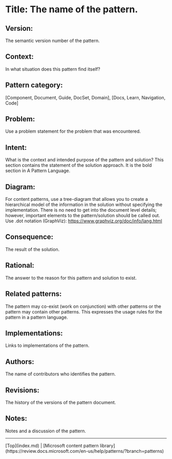 # Title: The name of the pattern.

## Version:
The semantic version number of the pattern.

## Context:
In what situation does this pattern find itself?

## Pattern category:
[Component, Document, Guide, DocSet, Domain], [Docs, Learn, Navigation, Code]

## Problem:
Use a problem statement for the problem that was encountered.

## Intent:
What is the context and intended purpose of the pattern and solution? 
This section contains the statement of the solution approach. It is the 
bold section in A Pattern Language.

## Diagram: 
For content patterns, use a tree-diagram that allows you to create a 
hierarchical model of the information in the solution without specifying 
the implementation. There is no need to get into the document level details; 
however, important elements to the pattern/solution should be called out.
Use .dot notation (GraphViz): https://www.graphviz.org/doc/info/lang.html

## Consequence:
The result of the solution.

## Rational:
The answer to the reason for this pattern and solution to exist.

## Related patterns:
The pattern may co-exist (work on conjunction) with other patterns or 
the pattern may contain other patterns. This expresses the usage rules 
for the pattern in a pattern language.

## Implementations:
Links to implementations of the pattern.

## Authors:
The name of contributors who identifies the pattern.

## Revisions:
The history of the versions of the pattern document.

## Notes:
Notes and a discussion of the pattern.

<hr>
[Top](index.md) | [Microsoft content pattern library](https://review.docs.microsoft.com/en-us/help/patterns/?branch=patterns)